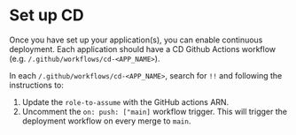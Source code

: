 # Set up CD

Once you have set up your application(s), you can enable continuous deployment. Each application should have a CD Github Actions workflow (e.g. `/.github/workflows/cd-<APP_NAME>`).

In each `/.github/workflows/cd-<APP_NAME>`, search for `!!` and following the instructions to:

1. Update the `role-to-assume` with the GitHub actions ARN.
2. Uncomment the `on: push: ["main]` workflow trigger. This will trigger the deployment workflow on every merge to `main`.
